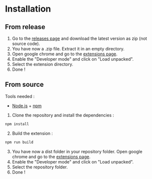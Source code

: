 # Installation

## From release

1. Go to the [releases page](https://github.com/Pascal-Flores/Chrome-extension-Tinkercad-Circuits-SVG-Extractor/releases) and download the latest version as zip (not source code).
2. You have now a .zip file. Extract it in an empty directory.
3. Open google chrome and go to the [extensions page](chrome://extensions/). 
4. Enable the "Developer mode" and click on "Load unpacked".
5. Select the extension directory.
6. Done !

## From source

Tools needed : 

- [Node.js](https://nodejs.org/en/) + [npm](https://www.npmjs.com/)

1. Clone the repository and install the dependencies :

```bash
npm install
```

2. Build the extension :

```bash
npm run build
```

3. You have now a dist folder in your repository folder. Open google chrome and go to the [extensions page](chrome://extensions/). 
4. Enable the "Developer mode" and click on "Load unpacked". 
5. Select the repository folder.
6. Done !

